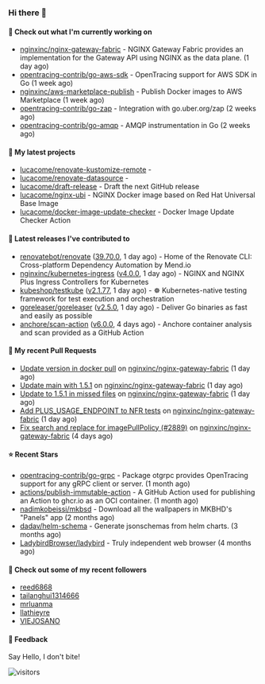 ### Hi there 👋

#### 👷 Check out what I'm currently working on

- [nginxinc/nginx-gateway-fabric](https://github.com/nginxinc/nginx-gateway-fabric) - NGINX Gateway Fabric provides an implementation for the Gateway API using NGINX as the data plane. (1 day ago)
- [opentracing-contrib/go-aws-sdk](https://github.com/opentracing-contrib/go-aws-sdk) - OpenTracing support for AWS SDK in Go (1 week ago)
- [nginxinc/aws-marketplace-publish](https://github.com/nginxinc/aws-marketplace-publish) - Publish Docker images to AWS Marketplace (1 week ago)
- [opentracing-contrib/go-zap](https://github.com/opentracing-contrib/go-zap) - Integration with go.uber.org/zap (2 weeks ago)
- [opentracing-contrib/go-amqp](https://github.com/opentracing-contrib/go-amqp) - AMQP instrumentation in Go (2 weeks ago)

#### 🌱 My latest projects

- [lucacome/renovate-kustomize-remote](https://github.com/lucacome/renovate-kustomize-remote) - 
- [lucacome/renovate-datasource](https://github.com/lucacome/renovate-datasource) - 
- [lucacome/draft-release](https://github.com/lucacome/draft-release) - Draft the next GitHub release
- [lucacome/nginx-ubi](https://github.com/lucacome/nginx-ubi) - NGINX Docker image based on Red Hat Universal Base Image
- [lucacome/docker-image-update-checker](https://github.com/lucacome/docker-image-update-checker) - Docker Image Update Checker Action

#### 🔭 Latest releases I've contributed to

- [renovatebot/renovate](https://github.com/renovatebot/renovate) ([39.70.0](https://github.com/renovatebot/renovate/releases/tag/39.70.0), 1 day ago) - Home of the Renovate CLI: Cross-platform Dependency Automation by Mend.io
- [nginxinc/kubernetes-ingress](https://github.com/nginxinc/kubernetes-ingress) ([v4.0.0](https://github.com/nginxinc/kubernetes-ingress/releases/tag/v4.0.0), 1 day ago) - NGINX and  NGINX Plus Ingress Controllers for Kubernetes
- [kubeshop/testkube](https://github.com/kubeshop/testkube) ([v2.1.77](https://github.com/kubeshop/testkube/releases/tag/v2.1.77), 1 day ago) - ☸️ Kubernetes-native testing framework for test execution and orchestration
- [goreleaser/goreleaser](https://github.com/goreleaser/goreleaser) ([v2.5.0](https://github.com/goreleaser/goreleaser/releases/tag/v2.5.0), 1 day ago) - Deliver Go binaries as fast and easily as possible
- [anchore/scan-action](https://github.com/anchore/scan-action) ([v6.0.0](https://github.com/anchore/scan-action/releases/tag/v6.0.0), 4 days ago) - Anchore container analysis and scan provided as a GitHub Action

#### 🔨 My recent Pull Requests

- [Update version in docker pull](https://github.com/nginxinc/nginx-gateway-fabric/pull/2919) on [nginxinc/nginx-gateway-fabric](https://github.com/nginxinc/nginx-gateway-fabric) (1 day ago)
- [Update main with 1.5.1](https://github.com/nginxinc/nginx-gateway-fabric/pull/2918) on [nginxinc/nginx-gateway-fabric](https://github.com/nginxinc/nginx-gateway-fabric) (1 day ago)
- [Update to 1.5.1 in missed files](https://github.com/nginxinc/nginx-gateway-fabric/pull/2917) on [nginxinc/nginx-gateway-fabric](https://github.com/nginxinc/nginx-gateway-fabric) (1 day ago)
- [Add PLUS_USAGE_ENDPOINT to NFR tests](https://github.com/nginxinc/nginx-gateway-fabric/pull/2916) on [nginxinc/nginx-gateway-fabric](https://github.com/nginxinc/nginx-gateway-fabric) (1 day ago)
- [Fix search and replace for imagePullPolicy (#2889)](https://github.com/nginxinc/nginx-gateway-fabric/pull/2909) on [nginxinc/nginx-gateway-fabric](https://github.com/nginxinc/nginx-gateway-fabric) (4 days ago)

#### ⭐ Recent Stars

- [opentracing-contrib/go-grpc](https://github.com/opentracing-contrib/go-grpc) - Package otgrpc provides OpenTracing support for any gRPC client or server. (1 month ago)
- [actions/publish-immutable-action](https://github.com/actions/publish-immutable-action) - A GitHub Action used for publishing an Action to ghcr.io as an OCI container.  (1 month ago)
- [nadimkobeissi/mkbsd](https://github.com/nadimkobeissi/mkbsd) - Download all the wallpapers in MKBHD&#39;s &#34;Panels&#34; app (2 months ago)
- [dadav/helm-schema](https://github.com/dadav/helm-schema) - Generate jsonschemas from helm charts. (3 months ago)
- [LadybirdBrowser/ladybird](https://github.com/LadybirdBrowser/ladybird) - Truly independent web browser (4 months ago)

#### 👯 Check out some of my recent followers

- [reed6868](https://github.com/reed6868)
- [tailanghui1314666](https://github.com/tailanghui1314666)
- [mrluanma](https://github.com/mrluanma)
- [llathieyre](https://github.com/llathieyre)
- [VIEJOSANO](https://github.com/VIEJOSANO)

#### 💬 Feedback

Say Hello, I don't bite!

![visitors](https://visitor-badge.laobi.icu/badge?page_id=lucacome.visitor-badge)
#
